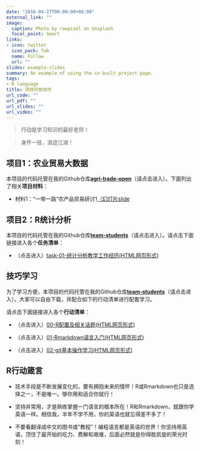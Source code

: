 ```yaml
---
date: "2016-04-27T00:00:00+08:00"
external_link: ""
image:
  caption: Photo by rawpixel on Unsplash
  focal_point: Smart
links:
- icon: twitter
  icon_pack: fab
  name: Follow
  url: ""
slides: example-slides
summary: An example of using the in-built project page.
tags:
- R language
title: 项目开放协作
url_code: ""
url_pdf: ""
url_slides: ""
url_video: ""
---
```



> 行动是学习知识的最好老师！

> 身怀一技，浪迹江湖！



## 项目1：农业贸易大数据

本项目的代码托管在我的Github仓库[**agri-trade-open**](https://github.com/huhuaping/agri-trade-open)（请点击进入）。下面列出了相关**项目材料**：

- 材料1：“一带一路”农产品贸易研讨1[（幻灯片slide](/agri-trade-open/slide-discuss-01.html)


## 项目2：R统计分析

本项目的代码托管在我的Github仓库[**team-students**](https://github.com/huhuaping/team-students)（请点击进入）。请点击下面链接进入各个**任务清单**：

- （点击进入）[task-01-统计分析教学工作经历(HTML网页形式)](/R-learning/task-01-CV-teaching.html)


## 技巧学习

为了学习方便，本项目的代码托管在我的Github仓库[**team-students**](https://github.com/huhuaping/team-students)（请点击进入）。大家可以自由下载，并配合如下的行动清单进行配套学习。

请点击下面链接进入各个**行动清单**：

- （点击进入）[00-R配置及相关话题(HTML网页形式)](/R-learning/00-R-configuration.html)

- （点击进入）[01-Rmarkdown语言入门(HTML网页形式)](/R-learning/01-Rmarkdown-intro.html)

- （点击进入）[02-git基本操作学习(HTML网页形式)](/R-learning/02-git-team-intro.html)


## R行动箴言

- 技术手段是不断发展变化的，要有拥抱未来的情怀！R或Rmarkdown也只是选择之一，不是唯一。够你用和适合你就行！

- 坚持并常用，才是熟练掌握一门语言的根本所在！R和Rmarkdown，就跟你学英语一样。相信我，半年不学不用，你的英语也就忘得差不多了！

- 不要看翻译成中文的图书或“教程”！编程语言都是英语的世界！你坚持用英语，顶住了最开始的吃力、费解和艰难，后面必然就是你得胜凯旋的荣光时刻！
